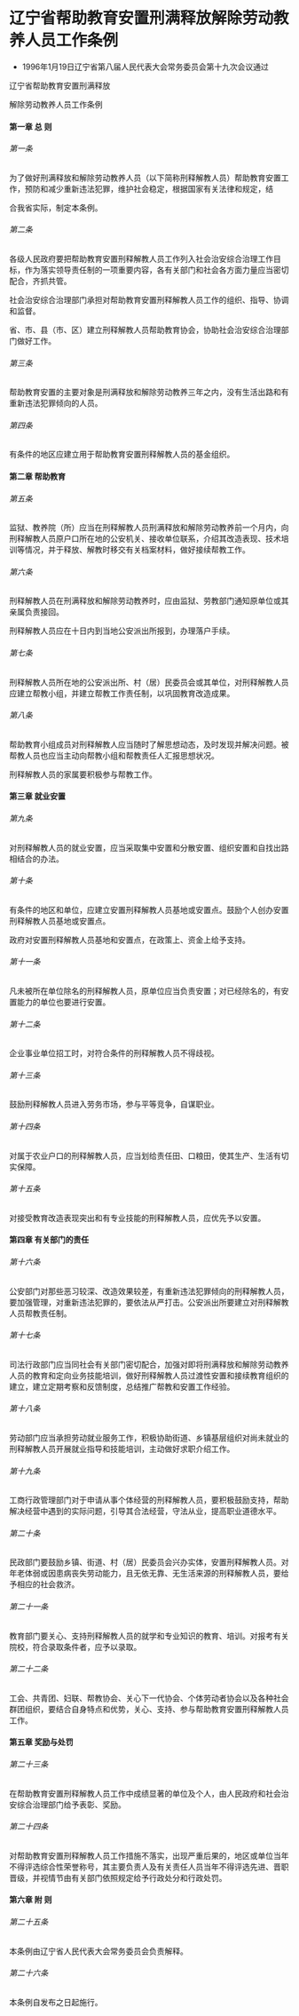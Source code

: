 # 辽宁省帮助教育安置刑满释放解除劳动教养人员工作条例

- 1996年1月19日辽宁省第八届人民代表大会常务委员会第十九次会议通过

<!-- INFO END -->

辽宁省帮助教育安置刑满释放

解除劳动教养人员工作条例

#### 第一章 总 则

###### 第一条

为了做好刑满释放和解除劳动教养人员（以下简称刑释解教人员）帮助教育安置工作，预防和减少重新违法犯罪，维护社会稳定，根据国家有关法律和规定，结

合我省实际，制定本条例。

###### 第二条

各级人民政府要把帮助教育安置刑释解教人员工作列入社会治安综合治理工作目标，作为落实领导责任制的一项重要内容，各有关部门和社会各方面力量应当密切配合，齐抓共管。

社会治安综合治理部门承担对帮助教育安置刑释解教人员工作的组织、指导、协调和监督。

省、市、县（市、区）建立刑释解教人员帮助教育协会，协助社会治安综合治理部门做好工作。

###### 第三条

帮助教育安置的主要对象是刑满释放和解除劳动教养三年之内，没有生活出路和有重新违法犯罪倾向的人员。

###### 第四条

有条件的地区应建立用于帮助教育安置刑释解教人员的基金组织。

#### 第二章 帮助教育

###### 第五条

监狱、教养院（所）应当在刑释解教人员刑满释放和解除劳动教养前一个月内，向刑释解教人员原户口所在地的公安机关、接收单位联系，介绍其改造表现、技术培训等情况，并于释放、解教时移交有关档案材料，做好接续帮教工作。

###### 第六条

刑释解教人员在刑满释放和解除劳动教养时，应由监狱、劳教部门通知原单位或其亲属负责接回。

刑释解教人员应在十日内到当地公安派出所报到，办理落户手续。

###### 第七条

刑释解教人员所在地的公安派出所、村（居）民委员会或其单位，对刑释解教人员应建立帮教小组，并建立帮教工作责任制，以巩固教育改造成果。

###### 第八条

帮助教育小组成员对刑释解教人应当随时了解思想动态，及时发现并解决问题。被帮教人员也应当主动向帮教小组和帮教责任人汇报思想状况。

刑释解教人员的家属要积极参与帮教工作。

#### 第三章 就业安置

###### 第九条

对刑释解教人员的就业安置，应当采取集中安置和分散安置、组织安置和自找出路相结合的办法。

###### 第十条

有条件的地区和单位，应建立安置刑释解教人员基地或安置点。鼓励个人创办安置刑释解教人员基地或安置点。

政府对安置刑释解教人员基地和安置点，在政策上、资金上给予支持。

###### 第十一条

凡未被所在单位除名的刑释解教人员，原单位应当负责安置；对已经除名的，有安置能力的单位也要进行安置。

###### 第十二条

企业事业单位招工时，对符合条件的刑释解教人员不得歧视。

###### 第十三条

鼓励刑释解教人员进入劳务市场，参与平等竞争，自谋职业。

###### 第十四条

对属于农业户口的刑释解教人员，应当划给责任田、口粮田，使其生产、生活有切实保障。

###### 第十五条

对接受教育改造表现突出和有专业技能的刑释解教人员，应优先予以安置。

#### 第四章 有关部门的责任

###### 第十六条

公安部门对那些恶习较深、改造效果较差，有重新违法犯罪倾向的刑释解教人员，要加强管理，对重新违法犯罪的，要依法从严打击。公安派出所要建立对刑释解教人员帮教责任制。

###### 第十七条

司法行政部门应当同社会有关部门密切配合，加强对即将刑满释放和解除劳动教养人员的教育和定向业务技能培训，做好刑释解教人员过渡性安置和接续教育组织的建立，建立定期考察和反馈制度，总结推广帮教和安置工作经验。

###### 第十八条

劳动部门应当承担劳动就业服务工作，积极协助街道、乡镇基层组织对尚未就业的刑释解教人员开展就业指导和技能培训，主动做好求职介绍工作。

###### 第十九条

工商行政管理部门对于申请从事个体经营的刑释解教人员，要积极鼓励支持，帮助解决经营中遇到的实际问题，引导其合法经营，守法从业，提高职业道德水平。

###### 第二十条

民政部门要鼓励乡镇、街道、村（居）民委员会兴办实体，安置刑释解教人员。对年老体弱或因患病丧失劳动能力，且无依无靠、无生活来源的刑释解教人员，要给予相应的社会救济。

###### 第二十一条

教育部门要关心、支持刑释解教人员的就学和专业知识的教育、培训。对报考有关院校，符合录取条件者，应予以录取。

###### 第二十二条

工会、共青团、妇联、帮教协会、关心下一代协会、个体劳动者协会以及各种社会群团组织，要结合自身特点和优势，关心、支持、参与帮助教育安置刑释解教人员工作。

#### 第五章 奖励与处罚

###### 第二十三条

在帮助教育安置刑释解教人员工作中成绩显著的单位及个人，由人民政府和社会治安综合治理部门给予表彰、奖励。

###### 第二十四条

对帮助教育安置刑释解教人员工作措施不落实，出现严重后果的，地区或单位当年不得评选综合性荣誉称号，其主要负责人及有关责任人员当年不得评选先进、晋职晋级，并视情节由有关部门依照规定给予行政处分和行政处罚。

#### 第六章 附 则

###### 第二十五条

本条例由辽宁省人民代表大会常务委员会负责解释。

###### 第二十六条

本条例自发布之日起施行。
